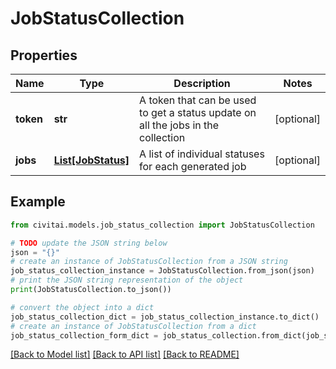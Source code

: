 # JobStatusCollection


## Properties

Name | Type | Description | Notes
------------ | ------------- | ------------- | -------------
**token** | **str** | A token that can be used to get a status update on all the jobs in the collection | [optional] 
**jobs** | [**List[JobStatus]**](JobStatus.md) | A list of individual statuses for each generated job | [optional] 

## Example

```python
from civitai.models.job_status_collection import JobStatusCollection

# TODO update the JSON string below
json = "{}"
# create an instance of JobStatusCollection from a JSON string
job_status_collection_instance = JobStatusCollection.from_json(json)
# print the JSON string representation of the object
print(JobStatusCollection.to_json())

# convert the object into a dict
job_status_collection_dict = job_status_collection_instance.to_dict()
# create an instance of JobStatusCollection from a dict
job_status_collection_form_dict = job_status_collection.from_dict(job_status_collection_dict)
```
[[Back to Model list]](../README.md#documentation-for-models) [[Back to API list]](../README.md#documentation-for-api-endpoints) [[Back to README]](../README.md)


